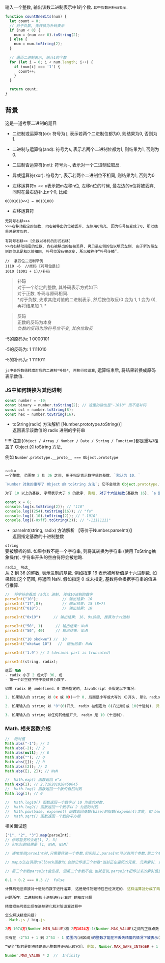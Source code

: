 输入一个整数, 输出该数二进制表示中1的个数. `其中负数用补码表示`. 

```js
function countOneBits(num) {
  let count = 0;
  // 对于负数, 先转换为补码表示
  if (num < 0) {
    num = (num >>> 0).toString(2);
  } else {
    num = num.toString(2);
  }
  
  // 遍历二进制表示, 统计1的个数
  for (let i = 0; i < num.length; i++) {
    if (num[i] === '1') {
      count++;
    }
  }

  return count;
}

```

## 背景

这是一道考察二进制的题目

- 二进制或运算符(or): 符号为`|`, 表示若两个二进制位都为0, 则结果为0, 否则为1. 

- 二进制与运算符(and): 符号为`&`, 表示若两个二进制位都为1, 则结果为1, 否则为0. 

- 二进制否运算符(not): 符号为`~`, 表示对一个二进制位取反. 

- 异或运算符(xor): 符号为`^`, 表示若两个二进制位不相同, 则结果为1, 否则为0

- 左移运算符`m << n`表示把m左移n位, 左移n位的时候, 最左边的n位将被丢弃, 同时在最右边补上n个0, 比如: 

`00001010<<2 = 00101000`

- 右移运算符
```
无符号右移>>>
>>>右移动指定的位数. 向右被移出的位被丢弃, 左侧用0填充. 因为符号位变成了0, 所以结果总是非负的. 

有符号右移>> [负数以补码的形式右移]
>>向右移动指定的位数. 向右被移出的位被丢弃, 拷贝最左侧的位以填充左侧. 由于新的最左侧的位总是和以前相同, 符号位没有被改变. 所以被称作“符号传播”. 
```

```
//  拿四位二进制举例
1110 -6  //原码 [符号位是1]
1010 (1001 + 1)//补码
```

> 补码 <br>
对于一个给定的整数, 其补码表示方式如下: <br>
对于正数, 补码与原码相同. <br>
*对于负数, 先求其绝对值的二进制表示, 然后按位取反(0 变为 1, 1 变为 0), 再将结果加 1. *

> 反码 <br>
正数的反码为本身<br>
*负数的反码为除符号位不变, 其余位取反*

-5的原码为: 1 0000101

-5的反码为: 1 1111010

-5的补码为: 1 1111011


`js中会将数值转成对应的二进制*补码*, 再执行位运算`, 运算结束后, 将结果转换成原码表示数值. 


### JS中如何转换为其他进制

```js
const number = -10;
const binary = number.toString(2); // 这里的输出是"-1010" 而不是补码
const oct = number.toString(8);
const hex = number.toString(16); 
```

- toString(radix) 方法解析 [Number.prototype.toString()]
<br>返回表示该数值的 radix 进制的字符串

!!!!!!注意`[Object / Array / Number / Date / String / Function]`都是重写/覆盖了 Object 的 toString 方法, 

例如 `Number.prototype.__proto__ === Object.prototype`


```js

radix
一个整数, 范围在 2 到 36 之间, 用于指定表示数字值的基数. `默认为 10. `

`Number 对象的重写了 Object 的 toString 方法`; 它不会继承 Object.prototype.toString(). 对于 Number 值, toString 方法返回数字值指定基数的字符串表示. 

对于 10 以上的基数, 字母表示大于 9 的数字. 例如, 对于十六进制数(基数为 16), `a 到 f `用于表示大于 9 的数字. 

const x = 6;
console.log(x.toString(2)); // "110"
console.log((254).toString(16)); // "fe"
console.log((-10).toString(2)); // "-1010"
console.log((-0xff).toString(2)); // "-11111111"
```

- parseInt(string, radix) 方法解析 【等价于Number.parseInt()】
<br>返回指定基数的十进制整数


`string`<br>
要被解析的值. 如果参数不是一个字符串, 则将其转换为字符串 (使用 ToString抽象操作). 字符串开头的空白符将会被忽略. 

`radix_ 可选_`<br>
从 2 到 36 的整数, 表示进制的基数. 例如指定 16 表示被解析值是十六进制数. 如果超出这个范围, 将返回 NaN. 假如指定 0 或未指定, 基数将会根据字符串的值进行推算. 

```js
//  将字符串看成 radix 进制, 转成10进制的数字
parseInt("10");			  // 输出结果: 10
parseInt("17",8);		  // 输出结果: 15 (8+7)
parseInt("010");		  // 输出结果: 10

parseInt("0x10")      // 输出结果: 16, 0x前缀, 推算为十六进制

parseInt("50", 1)      // 输出结果: NaN
parseInt("50", 40)     // 输出结果: NaN

parseInt("10 okokwe") //  10
parseInt("okokwe 10")   //  输出结果: NaN

parseInt('1.9') // 1 (decimal part is truncated)

parseInt(string, radix);

返回 NaN
- radix 小于 2 或大于 36, 或
- 第一个非空格字符不能转换为数字. 

如果 radix 是 undefined、0 或未指定的, JavaScript 会假定以下情况: 

1. 如果输入的 string 以 0x 或 0X(一个 0, 后面是小写或大写的 X)开头, 那么 radix 被假定为 16, 字符串的其余部分被当做十六进制数去解析. 

2. 如果输入的 string 以 "0"(0)开头, radix 被假定为 8(八进制)或 10(十进制). 具体选择哪一个 radix 取决于实现. ECMAScript 5 澄清了应该使用 10 (十进制), 但不是所有的浏览器都支持. 因此, 在使用 parseInt 时, 一定要指定一个 radix. 

3. 如果输入的 string 以任何其他值开头, radix 是 10 (十进制). 
```


### Math. 相关函数介绍
```js
//  绝对值
Math.abs("-1"); // 1
Math.abs(-2); // 2
Math.abs(null); // 0
Math.abs(""); // 0
Math.abs([]); // 0
Math.abs([2]); // 2
Math.abs([1, 2]); // NaN

//  Math.exp() 函数返回 e^x
Math.exp(1); // 2.718281828459045
//  Math.log() 函数返回一个数的自然对数
Math.log(1); // 0

//  Math.log10() 函数返回一个数字以 10 为底的对数. 
//  Math.log2() 函数返回一个数字以 2 为底的对数. 
//  Math.pow(base, exponent) 函数返回基数(base)的指数(exponent)次幂, 即 base^exponent. 
//  Math.sqrt() 函数返回一个数的平方根
```

相关面试题
```js
["1", "2", "3"].map(parseInt);
// 你可能觉的会是[1, 2, 3]
// 但实际的结果是 [1, NaN, NaN]

// 通常使用parseInt时,只需要传递一个参数.但实际上,parseInt可以有两个参数.第二个参数是进制数.可以通过语句"alert(parseInt.length)===2"来验证.

// map方法在调用callback函数时,会给它传递三个参数:当前正在遍历的元素, 元素索引, 原数组本身.

// 第三个参数parseInt会忽视, 但第二个参数不会,也就是说,parseInt把传过来的索引值当成进制数来使用.从而返回了NaN.

0.1 + 0.2 === 0.3 //  false

计算机无法直接对十进制的数字进行运算, 这是硬件物理特性已经决定的. 这样运算就分成了两个部分: 先按照IEEE 754转成相应的二进制, 然后对阶运算

问题所在: 二进制模拟十进制进行计算时 的精度问题

精度损失可能出现在进制转化和对阶运算过程中

怎么解决精度问题? 
- Math.js / big.js

2的-1074方(Number.MIN_VALUE)和 2的1024方-1(Number.MAX_VALUE)之间的正浮点数

只有在 -2^53 + 1 到 2^53 - 1 范围内(闭区间)的整数才能在不丢失精度的情况下被表示(可通过 Number.MIN_SAFE_INTEGER 和 Number.MAX_SAFE_INTEGER 获得), 因为尾数只能容纳 53 位(包括前导 1). 

“安全”指的是能够精确表示整数并正确比较它们. 例如, Number.MAX_SAFE_INTEGER + 1 === Number.MAX_SAFE_INTEGER + 2 的结果将为真, 这在数学上是不正确的. 

Number.MAX_VALUE * 2  //  Infinity

```